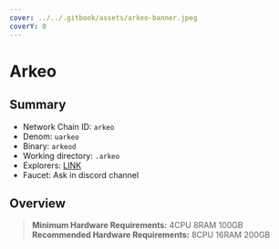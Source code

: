 ```yaml
---
cover: ../../.gitbook/assets/arkeo-banner.jpeg
coverY: 0
---
```


# Arkeo

## Summary

* Network Chain ID: `arkeo`
* Denom: `uarkeo`
* Binary: `arkeod`
* Working directory: `.arkeo`
* Explorers: [LINK](https://testnet.arkeo.explorers.guru/)
* Faucet: Ask in discord channel

## Overview

> **Minimum Hardware Requirements:** 4CPU 8RAM 100GB \
> **Recommended Hardware Requirements:** 8CPU 16RAM 200GB
